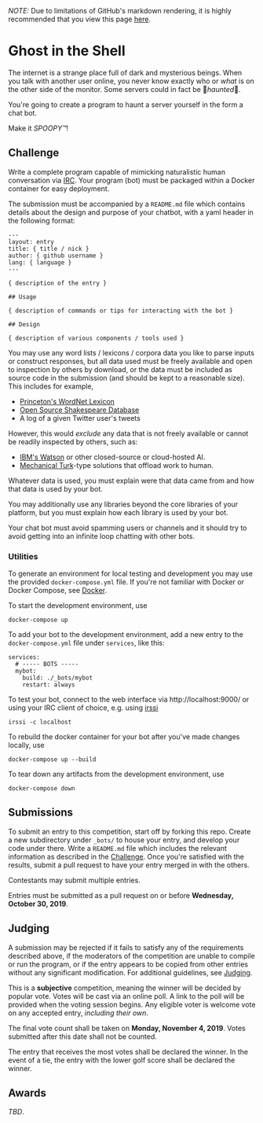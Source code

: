 <div class="ghp-hide">
  <em>NOTE:</em> Due to limitations of GitHub's markdown rendering, it is 
  highly recommended that you view this page 
  <a href="https://coding-competitions.github.io/ghost-in-the-shell/">here</a>.
</div>

# Ghost in the Shell

The internet is a strange place full of dark and mysterious beings. When you talk with another
user online, you never know exactly who or *what* is on the other side of the monitor. Some
servers could in fact be
👻<span class="ghp-haunted"><i>h</i><i>a</i><i>u</i><i>n</i><i>t</i><i>e</i><i>d</i></span>👻.

You're going to create a program to haunt a server yourself in the form a chat bot.

Make it <span class="ghp-haunted"><i>S</i><i>P</i><i>O</i><i>O</i><i>P</i><i>Y</i><i>™</i></span>!

## Challenge

Write a complete program capable of mimicking naturalistic human conversation via [IRC][1]. Your
program (bot) must be packaged within a Docker container for easy deployment.

The submission must be accompanied by a `README.md` file which contains details about the design
and purpose of your chatbot, with a yaml header in the following format:

    ---
    layout: entry
    title: { title / nick }
    author: { github username }
    lang: { language }
    ---

    { description of the entry }

    ## Usage

    { description of commands or tips for interacting with the bot }

    ## Design

    { description of various components / tools used }

You may use any word lists / lexicons / corpora data you like to parse inputs or construct
responses, but all data used must be freely available and open to inspection by others by download,
or the data must be included as source code in the submission (and should be kept to a reasonable
size). This includes for example,

  - [Princeton's WordNet Lexicon][2]
  - [Open Source Shakespeare Database][3]
  - A log of a given Twitter user's tweets

However, this would *exclude* any data that is not freely available or cannot be readily inspected
by others, such as:

  - [IBM's Watson][4] or other closed-source or cloud-hosted AI.
  - [Mechanical Turk][5]-type solutions that offload work to human.

Whatever data is used, you must explain were that data came from and how that data is used by your
bot.

You may additionally use any libraries beyond the core libraries of your platform, but you must
explain how each library is used by your bot.

Your chat bot must avoid spamming users or channels and it should try to avoid getting into an
infinite loop chatting with other bots.

### Utilities

To generate an environment for local testing and development you may use the provided
`docker-compose.yml` file. If you're not familiar with Docker or Docker Compose, see
[Docker](Docker.md).

To start the development environment, use

    docker-compose up

To add your bot to the development environment, add a new entry to the `docker-compose.yml`
file under `services`, like this:

    services:
      # ----- BOTS -----
      mybot:
        build: ./_bots/mybot
        restart: always

To test your bot, connect to the web interface via http://localhost:9000/ or using your IRC client
of choice, e.g. using [irssi][7]

    irssi -c localhost

To rebuild the docker container for your bot after you've made changes locally, use

    docker-compose up --build

To tear down any artifacts from the development environment, use

    docker-compose down

## Submissions

To submit an entry to this competition, start off by forking this repo. Create 
a new subdirectory under `_bots/` to house your entry, and develop your 
code under there. Write a `README.md` file which includes the relevant 
information as described in the [Challenge](#Challenge). Once you're satisfied 
with the results, submit a pull request to have your entry merged in with the 
others.

Contestants may submit multiple entries.

Entries must be submitted as a pull request on or before
**Wednesday, October 30, 2019**.

## Judging

A submission may be rejected if it fails to satisfy any of the requirements 
described above, if the moderators of the competition are unable to compile or 
run the program, or if the entry appears to be copied from other entries 
without any significant modification. For additional guidelines, see 
[Judging](Judging.md).

This is a **subjective** competition, meaning the winner will be decided by 
popular vote. Votes will be cast via an online poll. A link to the poll will be
provided when the voting session begins. Any eligible voter is welcome vote on
any accepted entry, *including their own*.

The final vote count shall be taken on **Monday, November 4, 2019**. Votes
submitted after this date shall not be counted.

The entry that receives the most votes shall be declared the winner. In the 
event of a tie, the entry with the lower golf score shall be declared the 
winner.

## Awards

*TBD*.

  [1]: https://en.wikipedia.org/wiki/Internet_Relay_Chat
  [2]: https://wordnet.princeton.edu/
  [3]: http://www.opensourceshakespeare.org/
  [4]: https://www.ibm.com/watson
  [5]: https://en.wikipedia.org/wiki/The_Turk
  [7]: https://irssi.org/